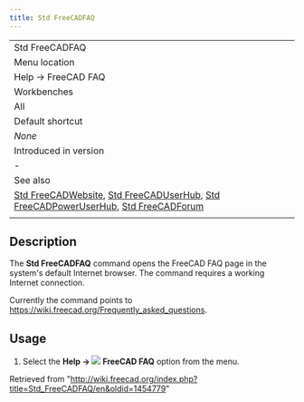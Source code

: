 ```yaml
---
title: Std FreeCADFAQ
---
```


|                                                                                                                                                                                                                                                                         |
| ----------------------------------------------------------------------------------------------------------------------------------------------------------------------------------------------------------------------------------------------------------------------- |
| Std FreeCADFAQ                                                                                                                                                                                                                                                          |
| Menu location                                                                                                                                                                                                                                                           |
| Help → FreeCAD FAQ                                                                                                                                                                                                                                                      |
| Workbenches                                                                                                                                                                                                                                                             |
| All                                                                                                                                                                                                                                                                     |
| Default shortcut                                                                                                                                                                                                                                                        |
| _None_                                                                                                                                                                                                                                                                  |
| Introduced in version                                                                                                                                                                                                                                                   |
| -                                                                                                                                                                                                                                                                       |
| See also                                                                                                                                                                                                                                                                |
| [Std FreeCADWebsite](/Std_FreeCADWebsite "Std FreeCADWebsite"), [Std FreeCADUserHub](/Std_FreeCADUserHub "Std FreeCADUserHub"), [Std FreeCADPowerUserHub](/Std_FreeCADPowerUserHub "Std FreeCADPowerUserHub"), [Std FreeCADForum](/Std_FreeCADForum "Std FreeCADForum") |
|                                                                                                                                                                                                                                                                         |

## Description

The **Std FreeCADFAQ** command opens the FreeCAD FAQ page in the system's default Internet browser. The command requires a working Internet connection.

Currently the command points to <https://wiki.freecad.org/Frequently_asked_questions>.

## Usage

1. Select the **Help → ![](/images/Std_FreeCADFAQ.svg) FreeCAD FAQ** option from the menu.

Retrieved from "<http://wiki.freecad.org/index.php?title=Std_FreeCADFAQ/en&oldid=1454779>"
